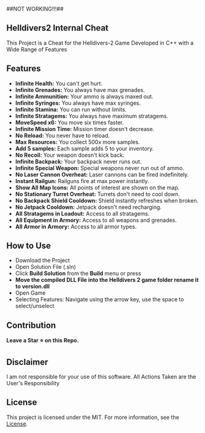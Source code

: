  ##NOT WORKING!!!##


## Helldivers2 Internal Cheat

This Project is a Cheat for the Helldivers-2 Game Developed in C++ with a Wide Range of Features


## Features

- **Infinite Health:** You can't get hurt.
- **Infinite Grenades:** You always have max grenades.
- **Infinite Ammunition:** Your ammo is always maxed out.
- **Infinite Syringes:** You always have max syringes.
- **Infinite Stamina:** You can run without limits.
- **Infinite Stratagems:** You always have maximum stratagems.
- **MoveSpeed x6:** You move six times faster.
- **Infinite Mission Time:** Mission timer doesn't decrease.
- **No Reload:** You never have to reload.
- **Max Resources:** You collect 500x more samples.
- **Add 5 samples:** Each sample adds 5 to your inventory.
- **No Recoil:** Your weapon doesn't kick back.
- **Infinite Backpack:** Your backpack never runs out.
- **Infinite Special Weapon:** Special weapons never run out of ammo.
- **No Laser Cannon Overheat:** Laser cannons can be fired indefinitely.
- **Instant Railgun:** Railguns fire at max power instantly.
- **Show All Map Icons:** All points of interest are shown on the map.
- **No Stationary Turret Overheat:** Turrets don't need to cool down.
- **No Backpack Shield Cooldown:** Shield instantly refreshes when broken.
- **No Jetpack Cooldown:** Jetpack doesn't need recharging.
- **All Stratagems in Loadout:** Access to all stratagems.
- **All Equipment in Armory:** Access to all weapons and grenades.
- **All Armor in Armory:** Access to all armor types.

## How to Use

- Download the Project
- Open Solution File (.sln)
- Click **Build Solution** from the **Build** menu or press
- **Move the compiled DLL File into the Helldivers 2 game folder rename it to version.dll**
- Open Game
- Selecting Features: Navigate using the arrow key, use the space to select/unselect

## Contribution

**Leave a Star ⭐ on this Repo.**

## Disclaimer

I am not responsible for your use of this software. All Actions Taken are the User's Responsibility

## License

This project is licensed under the MIT. For more information, see the [License](LICENSE).
